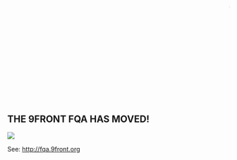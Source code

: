 <h1>

<blink>

<br>
<br>
<marquee><br>
<br>
ACHTUNG!<br>
<br>
</marquee><br>
<br>
<br>
<br>
</blink><br>
<br>
</h1>

<h2>THE 9FRONT FQA HAS MOVED!</h2>

<img src='http://9front.org/img/movefurtheraway.png'>


See: <a href='http://fqa.9front.org'><a href='http://fqa.9front.org'>http://fqa.9front.org</a></a>